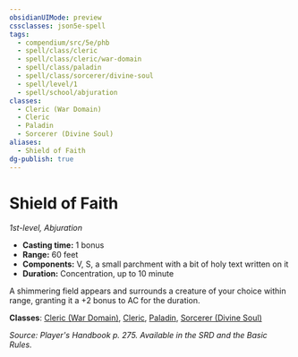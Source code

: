 ```yaml
---
obsidianUIMode: preview
cssclasses: json5e-spell
tags:
  - compendium/src/5e/phb
  - spell/class/cleric
  - spell/class/cleric/war-domain
  - spell/class/paladin
  - spell/class/sorcerer/divine-soul
  - spell/level/1
  - spell/school/abjuration
classes:
  - Cleric (War Domain)
  - Cleric
  - Paladin
  - Sorcerer (Divine Soul)
aliases:
  - Shield of Faith
dg-publish: true
---
```

# Shield of Faith
*1st-level, Abjuration*  

- **Casting time:** 1 bonus
- **Range:** 60 feet
- **Components:** V, S, a small parchment with a bit of holy text written on it
- **Duration:** Concentration, up to 10 minute

A shimmering field appears and surrounds a creature of your choice within range, granting it a +2 bonus to AC for the duration.

**Classes**: [Cleric (War Domain)](/Admin/CLI/classes/cleric-war-domain.md), [Cleric](/Admin/CLI/classes/cleric.md), [Paladin](/Admin/CLI/classes/paladin.md), [Sorcerer (Divine Soul)](/Admin/CLI/classes/sorcerer-divine-soul-xge.md)

*Source: Player's Handbook p. 275. Available in the SRD and the Basic Rules.*